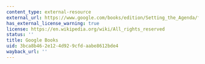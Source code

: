 ```yaml
---
content_type: external-resource
external_url: https://www.google.com/books/edition/Setting_the_Agenda/fm9qVy379AQC?hl=en&gbpv=1
has_external_license_warning: true
license: https://en.wikipedia.org/wiki/All_rights_reserved
status: ''
title: Google Books
uid: 3bca8b46-2e12-4d92-9cfd-aabe8612bde4
wayback_url: ''
---
```

